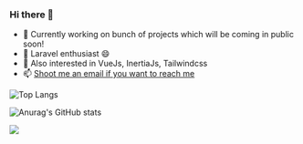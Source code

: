### Hi there 👋

- 🔭  Currently working on bunch of projects which will be coming in public soon!
- 🌱  Laravel enthusiast 😄 
- 🌱  Also interested in VueJs, InertiaJs, Tailwindcss
- 📫  [Shoot me an email if you want to reach me](mailto:furkanmeraloglu@gmail.com)

![Top Langs](https://github-readme-stats.vercel.app/api/top-langs/?username=furkanmeraloglu&layout=compact&theme=dracula)

![Anurag's GitHub stats](https://github-readme-stats.vercel.app/api?username=furkanmeraloglu&hide=issues&count_private=true&show_icons=true&theme=dracula)

<a href="https://github.com/furkanmeraloglu/twits">
  <img align="center" src="https://github-readme-stats.vercel.app/api/pin/?username=furkanmeraloglu&repo=twits&theme=dracula" />
</a>


<!--
**furkanmeraloglu/furkanmeraloglu** is a ✨ _special_ ✨ repository because its `README.md` (this file) appears on your GitHub profile.

Here are some ideas to get you started:



- 👯 I’m looking to collaborate on ...
- 🤔 I’m looking for help with ...
- 💬 Ask me about ...
- 📫 How to reach me: ...
- 😄 Pronouns: ...
-->
